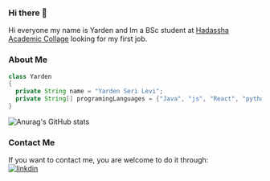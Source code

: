 ### Hi there 👋 ###
Hi everyone my name is Yarden and Im a BSc student at [Hadassha Academic Collage](https://www.hac.ac.il) looking for my first job.

### About Me ###
```Java
class Yarden
{
  private String name = "Yarden Seri Levi";
  private String[] programingLanguages = {"Java", "js", "React", "python", "C++"};
}
```

![Anurag's GitHub stats](https://github-readme-stats.vercel.app/api?username=yardenSeriLevi&show_icons=true&theme=cobalt)

### Contact Me ###
If you want to contact me, you are welcome to do it through:  
[![linkdin](https://img.shields.io/badge/LinkedIn-0077B5?style=for-the-badge&logo=linkedin&logoColor=white)](https://www.linkedin.com/in/yarden-seri-levi)  
